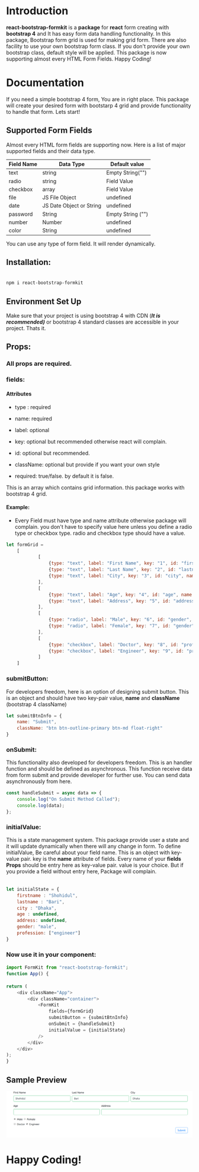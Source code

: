 
# Introduction

**react-bootstrap-formkit** is a **package** for **react** form creating with **bootstrap 4** and It has easy form data handling functionality. In this package, Bootstrap form grid is used for making grid form. There are also facility to use your own bootstrap form class. If you don't provide your own bootstrap class, default style will be applied. This package is now supporting almost every HTML Form Fields. Happy Coding!

  

# Documentation

If you need a simple bootstrap 4 form, You are in right place. This package will create your desired form with bootstarp 4 grid and provide functionality to handle that form. Lets start!

  

## Supported Form Fields

Almost every HTML form fields are supporting now. Here is a list of major supported fields and their data type.

| Field Name | Data Type | Default value |  
|--|--|--|
| text  | string | Empty String("")
| radio | string | Field Value
|checkbox |array |Field Value|
|file | JS File Object | undefined|
|date | JS Date Object or String | undefined |
|password | String | Empty String ("") |
|number | Number | undefined |
|color | String | undefined |

You can use any type of form field. It will render dynamically.  

## Installation:

```bash

npm i react-bootstrap-formkit

```

## Environment Set Up

Make sure that your project is using bootstrap 4 with CDN (***It is recommended)*** or bootstrap 4 standard classes are accessible in your project. Thats it.


## Props:

  

### All props are required.

  

### fields:

#### Attributes

- type : required

- name: required

- label: optional

- key: optional but recommended otherwise react will complain.

- id: optional but recommended.

- className: optional but provide if you want your own style

- required: true/false. by default it is false.

  

This is an array which contains grid information. this package works with bootstrap 4 grid.

  

#### Example:

  

- Every Field must have type and name attribute otherwise package will complain. you don't have to specify value here unless you define a radio type or checkbox type. radio and checkbox type should have a value.

  

```js
let formGrid =
	[
			[
				{type: "text", label: "First Name", key: "1", id: "firstname", name: "firstname", required: true},
				{type: "text", label: "Last Name", key: "2", id: "lastname", name: "lastname"},
				{type: "text", label: "City", key: "3", id: "city", name: "city"},
			],
			[
				{type: "text", label: "Age", key: "4", id: "age", name: "age"},
				{type: "text", label: "Address", key: "5", id: "address", name: "address"}
			],
			[
				{type: "radio", label: "Male", key: "6", id: "gender", name: "gender", value: "male"},
				{type: "radio", label: "Female", key: "7", id: "gender", name: "gender", value: "female"}
			],
			[
				{type: "checkbox", label: "Doctor", key: "8", id: "profession", name: "profession", value: "doctor"},
				{type: "checkbox", label: "Engineer", key: "9", id: "profession", name: "profession", value: "engineer"}
			]
	]
```

### submitButton:

For developers freedom, here is an option of designing submit button. This is an object and should have two key-pair value, **name** and **className** (bootstrap 4 className)

  

```js
let submitBtnInfo = {
	name: "Submit",
	className: "btn btn-outline-primary btn-md float-right"
}
```

### onSubmit:

This functionality also developed for developers freedom. This is an handler function and should be defined as asynchronous. This function receive data from form submit and provide developer for further use. You can send data asynchronously from here.

```js
const handleSubmit = async data => {
	console.log("On Submit Method Called");
	console.log(data);
};
```

  

### initialValue:

This is a state management system. This package provide user a state and it will update dynamically when there will any change in form. To define initialValue, Be careful about your field name. This is an object with key-value pair. key is the **name** attribute of fields. Every name of your **fields Props** should be entry here as key-value pair. value is your choice. But if you provide a field without entry here, Package will complain.

```js

let initialState = {
	firstname : "Shohidul",
	lastname : "Bari",
	city : "Dhaka",
	age : undefined,
	address: undefined,
	gender: "male",
	profession: ["engineer"]
}
```

### Now use it in your component:

```js
import FormKit from "react-bootstrap-formkit";
function App() {

return (
	<div className="App">
		<div className="container">
			<FormKit
				fields={formGrid}
				submitButton = {submitBtnInfo}
				onSubmit = {handleSubmit}
				initialValue = {initialState}
			/>
		</div>
	</div>
);
}

```
  
## Sample Preview

![](./content/formkit.png)
# Happy Coding!